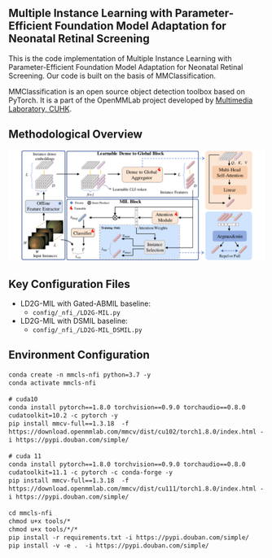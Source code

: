 ## Multiple Instance Learning with Parameter-Efficient Foundation Model Adaptation for Neonatal Retinal Screening

This is the code implementation of Multiple Instance Learning with Parameter-Efficient Foundation Model Adaptation for Neonatal Retinal Screening.
Our code is built on the basis of MMClassification.

MMClassification is an open source object detection toolbox based on PyTorch. It is a part of the OpenMMLab project developed by [Multimedia Laboratory, CUHK](http://mmlab.ie.cuhk.edu.hk/).

## Methodological Overview

<img src="./img/framework1.pdf" alt="framework" style="zoom:75%;" />

## Key Configuration Files

* LD2G-MIL with Gated-ABMIL baseline:
  * `config/_nfi_/LD2G-MIL.py`
* LD2G-MIL with DSMIL baseline:
  * `config/_nfi_/LD2G-MIL_DSMIL.py`

## Environment Configuration

```
conda create -n mmcls-nfi python=3.7 -y
conda activate mmcls-nfi

# cuda10
conda install pytorch==1.8.0 torchvision==0.9.0 torchaudio==0.8.0 cudatoolkit=10.2 -c pytorch -y
pip install mmcv-full==1.3.18  -f https://download.openmmlab.com/mmcv/dist/cu102/torch1.8.0/index.html -i https://pypi.douban.com/simple/

# cuda 11
conda install pytorch==1.8.0 torchvision==0.9.0 torchaudio==0.8.0 cudatoolkit=11.1 -c pytorch -c conda-forge -y
pip install mmcv-full==1.3.18  -f https://download.openmmlab.com/mmcv/dist/cu111/torch1.8.0/index.html -i https://pypi.douban.com/simple/

cd mmcls-nfi
chmod u+x tools/*
chmod u+x tools/*/*
pip install -r requirements.txt -i https://pypi.douban.com/simple/
pip install -v -e .  -i https://pypi.douban.com/simple/
```
